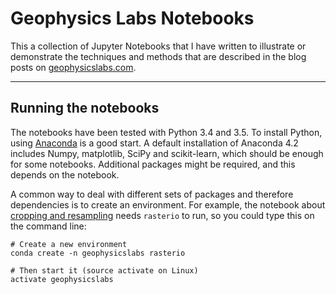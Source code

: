 # Geophysics Labs Notebooks

This a collection of Jupyter Notebooks that I have written to illustrate or demonstrate the techniques and methods that are described in the blog posts on [geophysicslabs.com](http://geophysicslabs.com/).

---

## Running the notebooks 

The notebooks have been tested with Python 3.4 and 3.5. To install Python, using [Anaconda](https://www.continuum.io/downloads) is a good start. A default installation of Anaconda 4.2 includes Numpy, matplotlib, SciPy and scikit-learn, which should be enough for some notebooks. Additional packages might be required, and this depends on the notebook. 

A common way to deal with different sets of packages and therefore dependencies is to create an environment. For example, the notebook about [cropping and resampling]() needs `rasterio` to run, so you could type this on the command line:

```
# Create a new environment
conda create -n geophysicslabs rasterio

# Then start it (source activate on Linux)
activate geophysicslabs
```


